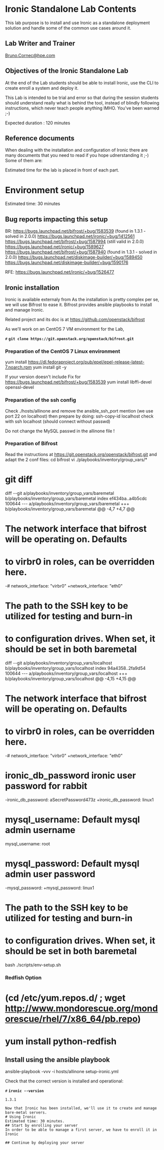 # Ironic Standalone Lab Contents
This lab purpose is to install and use Ironic as a standalone deployment solution and handle some of the common use cases around it.

## Lab Writer and Trainer
Bruno.Cornec@hpe.com

<!--- [comment]: # Table of Content to be added --->

## Objectives of the Ironic Standalone Lab
At the end of the Lab students should be able to install Ironic, use the CLI to create enroll a system and deploy it.

This Lab is intended to be trial and error so that during the session students should understand really what is behind the tool, instead of blindly following instructions, which never teach people anything IMHO. You've been warned ;-)

Expected duration : 120 minutes

## Reference documents
When dealing with the installation and configuration of Ironic there are many documents that you need to read if you hope udnerstanding it ;-)
Some of them are:

Estimated time for the lab is placed in front of each part.

# Environment setup
Estimated time: 30 minutes

## Bug reports impacting this setup

BR:
https://bugs.launchpad.net/bifrost/+bug/1583539 (found in 1.3.1 - solved in 2.0.0)
https://bugs.launchpad.net/ironic/+bug/1412561
https://bugs.launchpad.net/bifrost/+bug/1587994 (still valid in 2.0.0)
https://bugs.launchpad.net/ironic/+bug/1589627
https://bugs.launchpad.net/bifrost/+bug/1587940 (found in 1.3.1 - solved in 2.0.0)
https://bugs.launchpad.net/diskimage-builder/+bug/1589450
https://bugs.launchpad.net/diskimage-builder/+bug/1590176

RFE:
https://bugs.launchpad.net/ironic/+bug/1526477

## Ironic installation
Ironic is available externaly from 
As the installation is pretty complex per se, we will use Bifrost to ease it. Bifrost provides ansible playbooks to install and manage Ironic.

Related project and its doc is at https://github.com/openstack/bifrost

As we'll work on an CentOS 7 VM environment for the Lab, 

`#` **`git clone https://git.openstack.org/openstack/bifrost.git`**


### Preparation of the CentOS 7 Linux environment

yum install https://dl.fedoraproject.org/pub/epel/epel-release-latest-7.noarch.rpm
yum install git -y

If your version doesn't include Fix for https://bugs.launchpad.net/bifrost/+bug/1583539
yum install libffi-devel openssl-devel

### Preparation of the ssh config
Check ./hosts/allinone and remove the ansible_ssh_port mention (we use port 22 on localhost)
then prepare by doing:
ssh-copy-id localhost
check with ssh localhost (should connect without passwd)

Do not change the MySQL passwd in the allinone file !

### Preparation of Bifrost
Read the instructions at https://git.openstack.org/openstack/bifrost.git and adapt the 2 conf files:
cd bifrost
vi ./playbooks/inventory/group_vars/*
# git diff
diff --git a/playbooks/inventory/group_vars/baremetal b/playbooks/inventory/group_vars/baremetal
index ef434ba..a4b5cdc 100644
--- a/playbooks/inventory/group_vars/baremetal
+++ b/playbooks/inventory/group_vars/baremetal
@@ -4,7 +4,7 @@
 
 # The network interface that bifrost will be operating on.  Defaults
 # to virbr0 in roles, can be overridden here.
-# network_interface: "virbr0"
+network_interface: "eth0"
 
 # The path to the SSH key to be utilized for testing and burn-in
 # to configuration drives. When set, it should be set in both baremetal
diff --git a/playbooks/inventory/group_vars/localhost b/playbooks/inventory/group_vars/localhost
index 94a4358..2fa9d54 100644
--- a/playbooks/inventory/group_vars/localhost
+++ b/playbooks/inventory/group_vars/localhost
@@ -4,15 +4,15 @@
 
 # The network interface that bifrost will be operating on.  Defaults
 # to virbr0 in roles, can be overridden here.
-# network_interface: "virbr0"
+network_interface: "eth0"
 
 
 # ironic_db_password ironic user password for rabbit
-ironic_db_password: aSecretPassword473z
+ironic_db_password: linux1
 # mysql_username: Default mysql admin username
 mysql_username: root
 # mysql_password: Default mysql admin user password
-mysql_password:
+mysql_password: linux1
 
 # The path to the SSH key to be utilized for testing and burn-in
 # to configuration drives. When set, it should be set in both baremetal

bash ./scripts/env-setup.sh

### Redfish Option 

# (cd /etc/yum.repos.d/ ; wget http://www.mondorescue.org/mondorescue/rhel/7/x86_64/pb.repo)
# yum install python-redfish



## Install using the ansible playbook

ansible-playbook -vvv -i hosts/allinone setup-ironic.yml





Check that the correct version is installed and operational:

`#` **`ironic --version`**
```
1.3.1

Now that Ironic has been installed, we'll use it to create and manage bare-metal servers.
# Using Ironic
Estimated time: 30 minutes.
## Start by enrolling your server
In order to be able to manage a first server, we have to enroll it in Ironic

## Continue by deploying your server

